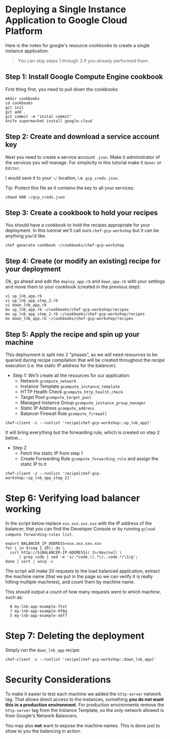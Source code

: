 # Deploying a Single Instance Application to Google Cloud Platform

Here is the notes for google's resource cookbooks to create a single instance application.

> You can skip steps 1 through 3 if you already performed them.


## Step 1: Install Google Compute Engine cookbook

First thing first, you need to pull down the cookbooks:

    mkdir cookbooks
    cd cookbooks
    git init
    git add .
    git commit -m "inital commit"
    knife supermarket install google-cloud


## Step 2: Create and download a service account key

Next you need to create a service account `.json`. Make it administrator of the
services you will manage. For simplicity in this tutorial make it `Owner` or
`Editor`.

I would save it to your `~/` location, i.e. `gcp_creds.json`.

Tip: Protect this file as it contains the key to all your services:

    chmod 600 ~/gcp_creds.json


## Step 3: Create a cookbook to hold your recipes

You should have a cookbook to hold the recipes appropriate for your deployment.
In this tutorial we'll call ours `chef-gcp-workshop` but it can be anything you'd
like.

    chef generate cookbook ~/cookbooks/chef-gcp-workshop


## Step 4: Create (or modify an existing) recipe for your deployment

Ok, go ahead and edit the `deploy_app.rb` and `down_app.rb` with your
settings and move them to your cookbook (created in the previous step):

    vi up_lnb_app.rb
    vi up_lnb_app_step_2.rb
    vi down_lnb_app.rb
    mv up_lnb_app.rb ~/cookbooks/chef-gcp-workshop/recipes
    mv up_lnb_app_step_2.rb ~/cookbooks/chef-gcp-workshop/recipes
    mv down_lnb_app.rb ~/cookbooks/chef-gcp-workshop/recipes


## Step 5: Apply the recipe and spin up your machine

This deployment is split into 2 "phases", as we will need resources to be
queried during recipe compilation that will be created throughout the recipe
execution (i.e. the static IP address for the balancer).

  * Step 1: We'll create all the resources for our application:
    - Network `gcompute_network`
    - Instance Template `gcompute_instance_template`
    - HTTP Health Check `gcompute_http_health_check`
    - Target Pool `gcompute_target_pool`
    - Managed Instance Group `gcompute_instance_group_manager`
    - Static IP Address `gcompute_address`
    - Balancer Firewall Rule `gcompute_firewall`

```
chef-client -z --runlist 'recipe[chef-gcp-workshop::up_lnb_app]'
```

It will bring everything but the forwarding rule, which is created on step 2
below...

  * Step 2
    - Fetch the static IP from step 1
    - Create Forwarding Rule `gcompute_forwarding_rule` and assign the static IP
      to it

```
chef-client -z --runlist 'recipe[chef-gcp-workshop::up_lnb_app_step_2]'
```

# Step 6: Verifying load balancer working

In the script below replace `xxx.xxx.xxx.xxx` with the IP address of the
balancer, that you can find the Developer Console or by running `gcloud compute
forwarding-rules list`.

```
export BALANCER_IP_ADDRESS=xxx.xxx.xxx.xxx
for i in $(seq 1 20); do \
  curl http://${BALANCER-IP-ADDRESS}/ 2>/dev/null \
      | grep code | sed -e 's/.*code.\(.*\)..code.*/\1/g';
done | sort | uniq -c
```

The script will make 20 requests to the load balanced application, extract the
machine name (that we put in the page so we can verify it is really hitting
multiple machines), and count them by machine name.

This should output a count of how many requests went to which machine, such as:

```
  8 my-lnb-app-example-7tst
  7 my-lnb-app-example-9f8q
  5 my-lnb-app-example-x6f7
```

# Step 7: Deleting the deployment

Simply run the `down_lnb_app` recipe:

```
chef-client -z --runlist 'recipe[chef-gcp-workshop::down_lnb_app]'
```

# Security Considerations

To make it easier to test each machine we added the `http-server` network tag.
That allows direct access to the instances, something **you do not want this in
a production environment**. For production environments remove the `http-server`
tag from the Instance Template, so the only network allowed is from Google's
Network Balancers.

You may also **not** want to expose the machine names. This is done just to show
to you the balancing in action.
